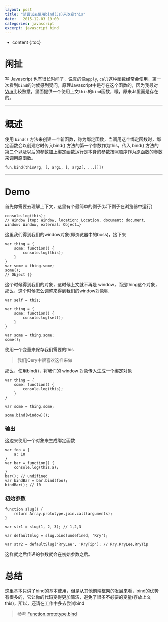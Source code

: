 ```yaml
---
layout: post
title: "请尝试去使用bind(Js)来改变this"
date:   2015-12-03 19:00
categories: javascript
excerpt: javascript bind
---
```


* content
{:toc}

# 闲扯

写 Javascript 也有很长时间了，说真的像`apply`, `call`这种函数经常会使用，第一次看到`bind`的时候感到疑问，原理Javascript中是存在这个函数的，因为我最对[Vue](http://cn.vuejs.org/)比较熟悉，里面提供一个使用上文`this`的`bind`函数，哦，原来Js里面是存在的。

---

# 概述

使用 `bind()` 方法来创建一个新函数，称为绑定函数，当调用这个绑定函数时，绑定函数会以创建它时传入bind() 方法的第一个参数作为this，传入 bind() 方法的第二个以及以后的参数加上绑定函数运行是本身的参数按照顺序作为原函数的参数来调用原函数。

    fun.bind(thisArg, [, arg1, [, arg2[, ...]]])

---

# Demo

首先你需要去理解上下文，这里有个最简单的例子(以下例子在浏览器中运行)

    console.log(this);
    // Window {top: Window, location: Location, document: document, window: Window, external: Object…}

这里我们得到我们的window对象(即浏览器中的boss)，接下来

    var thing = {
        some: function() {
            console.log(this);
        }
    }
    var some = thing.some;
    some();
    // Object {}

这个时候得到我们的对象，这时候上文就不再是 window，而是thing这个对象，那么，这个时候怎么调整来得到我们的window对象呢

    var self = this;

    var thing = {
        some: function() {
            console.log(self);
        }
    }

    var some = thing.some;
    some();

使用一个变量来保存我们需要的this

> 我们jQery中很喜欢这样来做

那么，使用bind()，将我们的 window 对象传入生成一个绑定对象

    var thing = {
        some: function() {
            console.log(this);
        }
    }

    var some = thing.some;

    some.bind(window)();

### 输出

这边来使用一个对象来生成绑定函数

    var foo = {
        a: 10
    }
    var bar = function() {
        console.log(this.a);
    }
    bar(); // undifined
    var bindBar = bar.bind(foo);
    bindBar(); // 10

### 初始参数

    function slug() {
        return Array.prototype.join.call(arguments);
    }

    var str1 = slug(1, 2, 3); // 1,2,3

    var defaultSlug = slug.bind(undefined, 'Rry');

    var str2 = defaultSlug('RryLee', 'RryTip'); // Rry,RryLee,RryTip

这样就之后传递的参数就会在初始参数之后。

# 总结

这里基本只讲了bind的基本使用，但是从其他前端框架的发展来看，bind的优势有很多的，它让你的代码变得更加简洁，避免了很多不必要的变量(存放上文this)，所以，还请在工作中多去尝试bind

> 参考 [Function.prototype.bind](https://developer.mozilla.org/zh-CN/docs/Web/JavaScript/Reference/Global_Objects/Function/bind)

